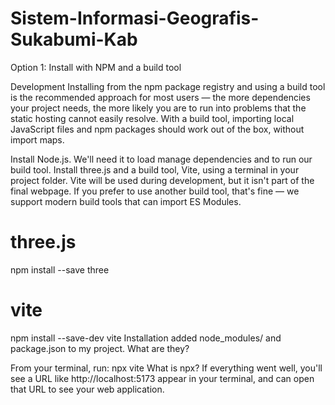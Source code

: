 # Sistem-Informasi-Geografis-Sukabumi-Kab


Option 1: Install with NPM and a build tool


Development
Installing from the npm package registry and using a build tool is the recommended approach for most users — the more dependencies your project needs, the more likely you are to run into problems that the static hosting cannot easily resolve. With a build tool, importing local JavaScript files and npm packages should work out of the box, without import maps.

Install Node.js. We'll need it to load manage dependencies and to run our build tool.
Install three.js and a build tool, Vite, using a terminal in your project folder. Vite will be used during development, but it isn't part of the final webpage. If you prefer to use another build tool, that's fine — we support modern build tools that can import ES Modules.

# three.js
npm install --save three

# vite
npm install --save-dev vite
Installation added node_modules/ and package.json to my project. What are they?



From your terminal, run:
npx vite
What is npx?
If everything went well, you'll see a URL like http://localhost:5173 appear in your terminal, and can open that URL to see your web application.
